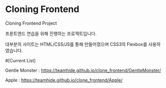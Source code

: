 # Cloning Frontend
Cloning Frontend Project

프론트엔드 연습을 위해 진행하는 프로젝트입니다.

대부분의 사이트는 HTML/CSS/JS를 통해 만들어졌으며 CSS3의 Flexbox를 사용하였습니다.


#[Current List]

Gentle Monster : https://teamhide.github.io/clone_frontend/GentleMonster/

Apple : https://teamhide.github.io/clone_frontend/Apple/
